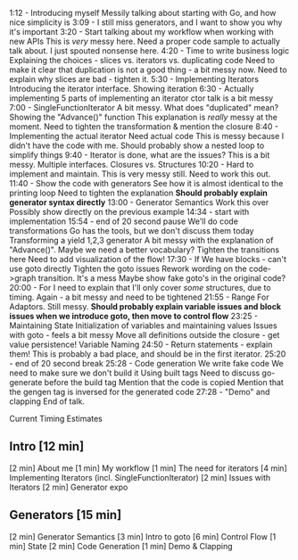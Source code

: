 1:12 - Introducing myself
    Messily talking about starting with Go, and how nice simplicity is
3:09 - I still miss generators, and I want to show you why it's important
3:20 - Start talking about my workflow when working with new APIs
    This is _very_ messy here.
    Need a proper code sample to actually talk about.
    I just spouted nonsense here.
4:20 - Time to write business logic
    Explaining the choices - slices vs. iterators vs. duplicating code
    Need to make it clear that duplication is not a good thing - a bit messy now.
    Need to explain why slices are bad - tighten it.
5:30 - Implementing Iterators
    Introducing the iterator interface.
    Showing iteration
6:30 - Actually implementing
    5 parts of implementing an iterator
    ctor talk is a bit messy
7:00 - SingleFunctionIterator
    A bit messy. What does "duplicated" mean?
    Showing the "Advance()" function
    This explanation is _really_ messy at the moment.
    Need to tighten the transformation & mention the closure
8:40 - Implementing the actual iterator
    Need actual code
    This is messy because I didn't have the code with me.
    Should probably show a nested loop to simplify things
9:40 - Iterator is done, what are the issues?
    This is a bit messy.
    Multiple interfaces.
    Closures vs. Structures
10:20 - Hard to implement and maintain.
    This is very messy still. 
    Need to work this out.
11:40 - Show the code with generators
    See how it is almost identical to the printing loop
    Need to tighten the explanation
    **Should probably explain generator syntax directly**
13:00 - Generator Semantics
    Work this over
    Possibly show directly on the previous example
14:34 - start with implementation
15:54 - end of 20 second pause
    We'll do code transformations
    Go has the tools, but we don't discuss them today
    Transforming a yield 1,2,3 generator
    A bit messy with the explanation of "Advance()".
    Maybe we need a better vocabulary?
    Tighten the transitions here
    Need to add visualization of the flow!
17:30 - If
    We have blocks - can't use goto directly
    Tighten the goto issues
    Rework wording on the code->graph transition. It's a mess
    Maybe show fake goto's in the original code?
20:00 - For
    I need to explain that I'll only cover _some_ structures, due to timing.
    Again - a bit messy and need to be tightened
21:55 - Range For
    Adaptors.
    Still messy.
    **Should probably explain variable issues and block issues when we introduce goto, then move to control flow**
23:25 - Maintaining State
    Initialization of variables and maintaining values
    Issues with goto - feels a bit messy
    Move all definitions outside the closure - get value persistence!
    Variable Naming
24:50 - Return statements - explain them!
    This is probably a bad place, and should be in the first iterator.
25:20 - end of 20 second break
25:28 - Code generation
    We write fake code
    We need to make sure we don't build it
    Using built tags
    Need to discuss go-generate before the build tag
    Mention that the code is copied
    Mention that the gengen tag is inversed for the generated code
27:28 - "Demo" and clapping
End of talk.


Current Timing Estimates

## Intro [12 min]
[2 min] About me
[1 min] My workflow
[1 min] The need for iterators
[4 min] Implementing Iterators (incl. SingleFunctionIterator)
[2 min] Issues with Iterators
[2 min] Generator expo

## Generators [15 min]
[2 min] Generator Semantics
[3 min] Intro to goto
[6 min] Control Flow
[1 min] State
[2 min] Code Generation
[1 min] Demo & Clapping
